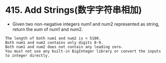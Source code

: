 # 415. Add Strings(数字字符串相加)
* Given two non-negative integers num1 and num2 represented as string, return the sum of num1 and num2.
```text
The length of both num1 and num2 is < 5100.
Both num1 and num2 contains only digits 0-9.
Both num1 and num2 does not contain any leading zero.
You must not use any built-in BigInteger library or convert the inputs to integer directly.
```
